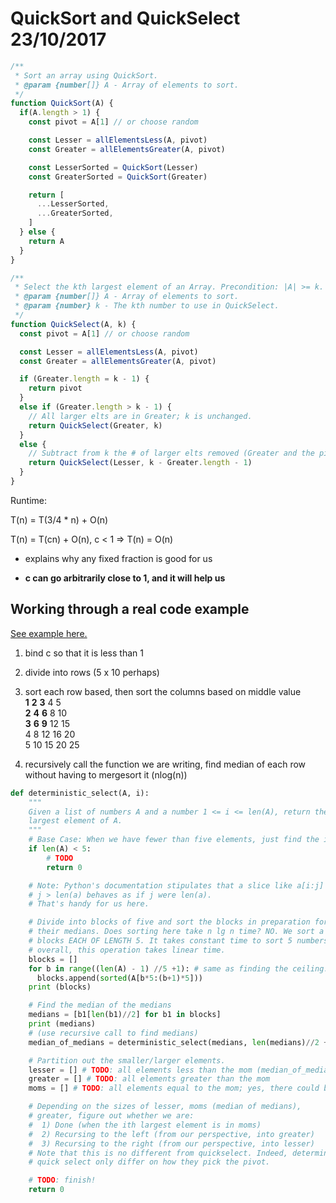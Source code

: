 # QuickSort and QuickSelect 23/10/2017

```javascript
/**
 * Sort an array using QuickSort.
 * @param {number[]} A - Array of elements to sort.
 */
function QuickSort(A) {
  if(A.length > 1) {
    const pivot = A[1] // or choose random

    const Lesser = allElementsLess(A, pivot)
    const Greater = allElementsGreater(A, pivot)

    const LesserSorted = QuickSort(Lesser)
    const GreaterSorted = QuickSort(Greater)

    return [
      ...LesserSorted,
      ...GreaterSorted,
    ]
  } else {
    return A
  }
}
```

```javascript
/**
 * Select the kth largest element of an Array. Precondition: |A| >= k.
 * @param {number[]} A - Array of elements to sort.
 * @param {number} k - The kth number to use in QuickSelect.
 */
function QuickSelect(A, k) {
  const pivot = A[1] // or choose random

  const Lesser = allElementsLess(A, pivot)
  const Greater = allElementsGreater(A, pivot)

  if (Greater.length = k - 1) {
    return pivot
  }
  else if (Greater.length > k - 1) {
    // All larger elts are in Greater; k is unchanged.
    return QuickSelect(Greater, k)
  }
  else {
    // Subtract from k the # of larger elts removed (Greater and the pivot).
    return QuickSelect(Lesser, k - Greater.length - 1)
  }
}
```

Runtime:

T(n) = T(3/4 * n) + O(n)

T(n) = T(cn) + O(n), c < 1 &rArr; T(n) = O(n)

* explains why any fixed fraction is good for us

* **c can go arbitrarily close to 1, and it will help us**

## Working through a real code example

[See example here.](https://www.ugrad.cs.ubc.ca/~cs320/misc/Deterministic-Select-in-O-of-n-blank.html)

1. bind c so that it is less than 1

1. divide into rows (5 x 10 perhaps)

1. sort each row based, then sort the columns based on middle value  
**1** **2** **3** 4 5  
**2** **4** **6** 8 10  
**3** **6** **9** 12 15  
4 8 12 16 20  
5 10 15 20 25  

1. recursively call the function we are writing, find median of each row without
having to mergesort it (nlog(n))

```python
def deterministic_select(A, i):
    """
    Given a list of numbers A and a number 1 <= i <= len(A), return the i'th
    largest element of A.
    """
    # Base Case: When we have fewer than five elements, just find the i'th largest directly.
    if len(A) < 5:
        # TODO
        return 0

    # Note: Python's documentation stipulates that a slice like a[i:j] where
    # j > len(a) behaves as if j were len(a).
    # That's handy for us here.

    # Divide into blocks of five and sort the blocks in preparation for finding
    # their medians. Does sorting here take n lg n time? NO. We sort a bunch of
    # blocks EACH OF LENGTH 5. It takes constant time to sort 5 numbers! So,
    # overall, this operation takes linear time.
    blocks = []
    for b in range((len(A) - 1) //5 +1): # same as finding the ceiling.
      blocks.append(sorted(A[b*5:(b+1)*5]))
    print (blocks)

    # Find the median of the medians
    medians = [b1[len(b1)//2] for b1 in blocks]
    print (medians)
    # (use recursive call to find medians)
    median_of_medians = deterministic_select(medians, len(medians)//2 +1)

    # Partition out the smaller/larger elements.
    lesser = [] # TODO: all elements less than the mom (median_of_medians)
    greater = [] # TODO: all elements greater than the mom
    moms = [] # TODO: all elements equal to the mom; yes, there could be many

    # Depending on the sizes of lesser, moms (median of medians),
    # greater, figure out whether we are:
    #  1) Done (when the ith largest element is in moms)
    #  2) Recursing to the left (from our perspective, into greater)
    #  3) Recursing to the right (from our perspective, into lesser)
    # Note that this is no different from quickselect. Indeed, deterministic and
    # quick select only differ on how they pick the pivot.

    # TODO: finish!
    return 0
```